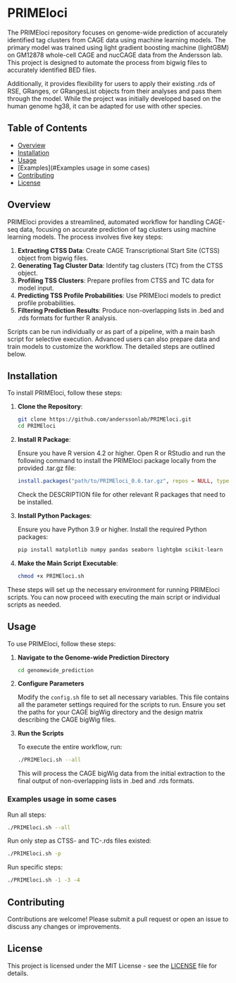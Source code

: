 # PRIMEloci

The PRIMEloci repository focuses on genome-wide prediction of accurately identified tag clusters from CAGE data using machine learning models. The primary model was trained using light gradient boosting machine (lightGBM) on GM12878 whole-cell CAGE and nucCAGE data from the Andersson lab. This project is designed to automate the process from bigwig files to accurately identified BED files. 

Additionally, it provides flexibility for users to apply their existing .rds of RSE, GRanges, or GRangesList objects from their analyses and pass them through the model. While the project was initially developed based on the human genome hg38, it can be adapted for use with other species.

## Table of Contents

- [Overview](#overview)
- [Installation](#installation)
- [Usage](#usage)
- [Examples](#Examples usage in some cases)
- [Contributing](#contributing)
- [License](#license)

## Overview

PRIMEloci provides a streamlined, automated workflow for handling CAGE-seq data, focusing on accurate prediction of tag clusters using machine learning models. The process involves five key steps:

1. **Extracting CTSS Data**: Create CAGE Transcriptional Start Site (CTSS) object from bigwig files.
2. **Generating Tag Cluster Data**: Identify tag clusters (TC) from the CTSS object.
3. **Profiling TSS Clusters**: Prepare profiles from CTSS and TC data for model input.
4. **Predicting TSS Profile Probabilities**: Use PRIMEloci models to predict profile probabilities.
5. **Filtering Prediction Results**: Produce non-overlapping lists in .bed and .rds formats for further R analysis.

Scripts can be run individually or as part of a pipeline, with a main bash script for selective execution. Advanced users can also prepare data and train models to customize the workflow. The detailed steps are outlined below.

## Installation

To install PRIMEloci, follow these steps:

1. **Clone the Repository**:

   ```bash
   git clone https://github.com/anderssonlab/PRIMEloci.git
   cd PRIMEloci
   ```

2. **Install R Package**:

   Ensure you have R version 4.2 or higher. Open R or RStudio and run the following command to install the PRIMEloci package locally from the provided .tar.gz file:

   ```r
   install.packages("path/to/PRIMEloci_0.6.tar.gz", repos = NULL, type = "source")
   ```

   Check the DESCRIPTION file for other relevant R packages that need to be installed.

3. **Install Python Packages**:

   Ensure you have Python 3.9 or higher. Install the required Python packages:

   ```bash
   pip install matplotlib numpy pandas seaborn lightgbm scikit-learn
   ```

4. **Make the Main Script Executable**:

   ```bash
   chmod +x PRIMEloci.sh
   ```

These steps will set up the necessary environment for running PRIMEloci scripts. You can now proceed with executing the main script or individual scripts as needed.

## Usage

To use PRIMEloci, follow these steps:

1. **Navigate to the Genome-wide Prediction Directory**

   ```bash
   cd genomewide_prediction
   ```

2. **Configure Parameters**

   Modify the `config.sh` file to set all necessary variables. This file contains all the parameter settings required for the scripts to run. Ensure you set the paths for your CAGE bigWig directory and the design matrix describing the CAGE bigWig files.

3. **Run the Scripts**

   To execute the entire workflow, run:

   ```bash
   ./PRIMEloci.sh --all
   ```

   This will process the CAGE bigWig data from the initial extraction to the final output of non-overlapping lists in .bed and .rds formats.

### Examples usage in some cases

Run all steps:

```bash
./PRIMEloci.sh --all
```

Run only step as CTSS- and TC-.rds files existed:

```bash
./PRIMEloci.sh -p
```

Run specific steps:

```bash
./PRIMEloci.sh -1 -3 -4
```

## Contributing

Contributions are welcome! Please submit a pull request or open an issue to discuss any changes or improvements.

## License

This project is licensed under the MIT License - see the [LICENSE](LICENSE) file for details.
